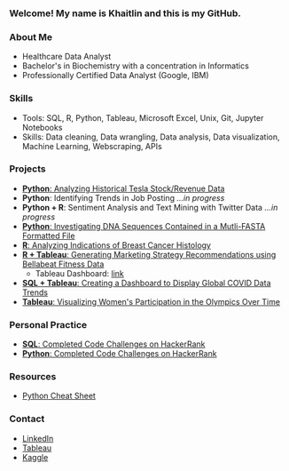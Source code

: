 ### Welcome! My name is Khaitlin and this is my GitHub.

### About Me
- Healthcare Data Analyst
- Bachelor's in Biochemistry with a concentration in Informatics
- Professionally Certified Data Analyst (Google, IBM)

### Skills
- Tools: SQL, R, Python, Tableau, Microsoft Excel, Unix, Git, Jupyter Notebooks
- Skills: Data cleaning, Data wrangling, Data analysis, Data visualization, Machine Learning, Webscraping, APIs

### Projects
- [**Python**: Analyzing Historical Tesla Stock/Revenue Data](https://www.kaggle.com/code/khaitlinbernaldez/analyzing-historical-tesla-stock-revenue-data/notebook)
- **Python**: Identifying Trends in Job Posting *...in progress*
- **Python + R**: Sentiment Analysis and Text Mining with Twitter Data *...in progress*
- [**Python**: Investigating DNA Sequences Contained in a Mutli-FASTA Formatted File](https://github.com/khaitmb/Python-for-Genomic-Data-Science/blob/main/README.md)
- [**R**: Analyzing Indications of Breast Cancer Histology](https://www.kaggle.com/code/khaitlinbernaldez/eda-breast-cancer-histology/notebook?scriptVersionId=98209925)
- [**R + Tableau**: Generating Marketing Strategy Recommendations using Bellabeat Fitness Data](https://www.kaggle.com/code/khaitlinbernaldez/bellabeat-fitness-case-study?scriptVersionId=92026763)
  - Tableau Dashboard: [link](https://public.tableau.com/app/profile/khaitlin.bernaldez8111/viz/CapstoneBellabeatFitnessUsageTrends/UsageTrends2)
- [**SQL + Tableau**: Creating a Dashboard to Display Global COVID Data Trends](https://github.com/khaitmb/Global-Covid-Data)
- [**Tableau**: Visualizing Women's Participation in the Olympics Over Time](https://public.tableau.com/app/profile/khaitlin.bernaldez/viz/WomenintheOlympics_16467230855410/Dashboard12)

### Personal Practice
- [**SQL**: Completed Code Challenges on HackerRank](https://github.com/khaitmb/HackerRank_Solutions)
- [**Python**: Completed Code Challenges on HackerRank](https://github.com/khaitmb/Python_HackerRank_Solutions/tree/main)

### Resources
- [Python Cheat Sheet](https://github.com/khaitmb/Python-Cheat-Sheet)

### Contact
- [LinkedIn](https://www.linkedin.com/in/khaitlin-bernaldez-9571261b0)
- [Tableau](https://public.tableau.com/app/profile/khaitlin.bernaldez#!/?newProfile=&activeTab=0)
- [Kaggle](https://www.kaggle.com/khaitlinbernaldez)


<!---
khaitmb/khaitmb is a ✨ special ✨ repository because its `README.md` (this file) appears on your GitHub profile.
You can click the Preview link to take a look at your changes.
--->
